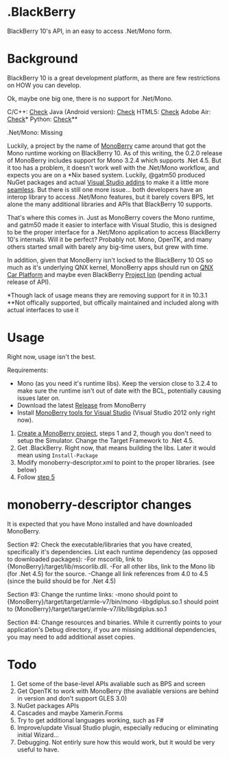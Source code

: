 .BlackBerry
========

BlackBerry 10's API, in an easy to access .Net/Mono form.

Background
========

BlackBerry 10 is a great development platform, as there are few restrictions on HOW you can develop.

Ok, maybe one big one, there is no support for .Net/Mono.

C/C++: [Check](http://developer.blackberry.com/native/)
Java (Android version): [Check](http://developer.blackberry.com/android/)
HTML5: [Check](http://developer.blackberry.com/html5/)
Adobe Air: [Check](http://developer.blackberry.com/air/)*
Python: [Check](http://blackberry-py.microcode.ca/)**

.Net/Mono: Missing

Luckily, a project by the name of [MonoBerry](https://github.com/roblillack/monoberry) came around that got the Mono runtime working on BlackBerry 10. As of this writing, the 0.2.0 release of MonoBerry includes support for Mono 3.2.4 which supports .Net 4.5. But it too has a problem, it doesn't work well with the .Net/Mono workflow, and expects you are on a *Nix based system. Luckily, @gatm50 produced NuGet packages and actual [Visual Studio addins](https://github.com/gatm50/MonoberryToolsForVisualStudio) to make it a little more [seamless](https://github.com/roblillack/monoberry/releases). But there is still one more issue... both developers have an interop library to access .Net/Mono features, but it barely covers BPS, let alone the many additional libraries and APIs that BlackBerry 10 supports.

That's where this comes in. Just as MonoBerry covers the Mono runtime, and gatm50 made it easier to interface with Visual Studio, this is designed to be the proper interface for a .Net/Mono application to access BlackBerry 10's internals. Will it be perfect? Probably not. Mono, OpenTK, and many others started small with barely any big-time users, but grew with time.

In addition, given that MonoBerry isn't locked to the BlackBerry 10 OS so much as it's underlying QNX kernel, MonoBerry apps should run on [QNX Car Platform](http://www.qnx.com/products/qnxcar/index.html) and maybe even BlackBerry [Project Ion](http://el.blackberry.com/project-ion) (pending actual release of API).

*Though lack of usage means they are removing support for it in 10.3.1
**Not offically supported, but offically maintained and included along with actual interfaces to use it

Usage
========

Right now, usage isn't the best.

Requirements:
* Mono (as you need it's runtime libs). Keep the version close to 3.2.4 to make sure the runtime isn't out of date with the BCL, potentially causing issues later on.
* Download the latest [Release](https://github.com/roblillack/monoberry/releases) from MonoBerry
* Install [MonoBerry tools for Visual Studio](http://visualstudiogallery.msdn.microsoft.com/b4803586-b446-4df1-8254-978f00ceb52d) (Visual Studio 2012 only right now).

1. [Create a MonoBerry project](http://cup-coffe.blogspot.com/2013/06/hello-world-with-monoberry.html), steps 1 and 2, though you don't need to setup the Simulator. Change the Target Framework to .Net 4.5.
2. Get .BlackBerry. Right now, that means building the libs. Later it would mean using `Install-Package`
3. Modify monoberry-descriptor.xml to point to the proper libraries. (see below)
4. Follow [step 5](http://cup-coffe.blogspot.com/2013/06/hello-world-with-monoberry.html)

monoberry-descriptor changes
========

It is expected that you have Mono installed and have downloaded MonoBerry.

Section #2: Check the executable/libraries that you have created, specifically it's dependencies. List each runtime dependency (as opposed to downloaded packages):
-For mscorlib, link to {MonoBerry}/target/lib/mscorlib.dll.
-For all other libs, link to the Mono lib (for .Net 4.5) for the source.
-Change all link references from 4.0 to 4.5 (since the build should be for .Net 4.5)

Section #3: Change the runtime links:
-mono should point to {MonoBerry}/target/target/armle-v7/bin/mono
-libgdiplus.so.1 should point to {MonoBerry}/target/target/armle-v7/lib/libgdiplus.so.1

Section #4: Change resources and binaries. While it currently points to your application's Debug directory, if you are missing additional dependencies, you may need to add additional asset copies.

Todo
========

1. Get some of the base-level APIs avaliable such as BPS and screen
2. Get OpenTK to work with MonoBerry (the avaliable versions are behind in version and don't support GLES 3.0)
3. NuGet packages APIs
4. Cascades and maybe Xamerin.Forms
5. Try to get additional languages working, such as F#
6. Improve/update Visual Studio plugin, especially reducing or eliminating initial Wizard...
7. Debugging. Not entirly sure how this would work, but it would be very useful to have.
